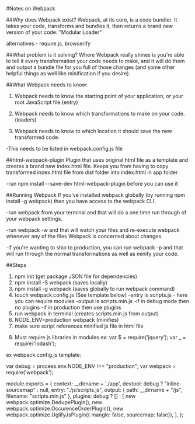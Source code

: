 #Notes on Webpack

##Why does Webpack exist?
Webpack, at its core, is a code bundler. It takes your code, transforms and bundles it, then returns a brand new version of your code. "Modular Loader"

alternatives - require.js, browserify

##What problem is it solving?
Where Webpack really shines is you're able to tell it every transformation your code needs to make, and it will do them and output a bundle file for you full of those changes (and some other helpful things as well like minification if you desire).

##What Webpack needs to know:
1) Webpack needs to know the starting point of your application, or your root JavaScript file.(entry)

2) Webpack needs to know which transformations to make on your code. (loaders)

3) Webpack needs to know to which location it should save the new transformed code.

-This needs to be listed in webpack.config.js file


##html-webpack-plugin
Plugin that uses original html file as a template and creates a brand new index.html file. Keeps you from having to copy transformed index.html file from dist folder into index.html in app folder

-run npm install --save-dev html-webpack-plugin before you can use it

##Running Webpack
If you've installed webpack globally (by running npm install -g webpack) then you have access to the webpack CLI.

-run webpack from your terminal and that will do a one time run through of your webpack settings.

-run webpack -w and that will watch your files and re-execute webpack whenever any of the files Webpack is concerned about changes.

-if you're wanting to ship to production, you can run webpack -p and that will run through the normal transformations as well as minify your code.

##Steps

1) npm init (get package JSON file for dependencies)
2) npm install -S webpack (saves locally)
3) npm install -g webpack (saves globally to run webpack command)
4) touch webpack.config.js (See template below)
  -entry is scripts.js - here you can require modules
  -output is scripts.min.js
  -if in debug mode then no plugins
  -if in production then use plugins
5) run webpack in terminal (creates scripts.min.js from output)
6) NODE_ENV=production webpack (minifies)
7) make sure script references minified js file in html file
  <script src="js/scripts.min.js"></script>

8) Must require js libraries in modules
  ex:
  var $ = require('jquery');
  var _ = require('lodash');


ex webpack.config.js template:

var debug = process.env.NODE_ENV !== "production";
var webpack = require('webpack');

module.exports = {
  context: __dirname + './app',
  devtool: debug ? "inline-sourcemap" : null,
  entry: "./js/scripts.js",
  output: {
    path: __dirname + "/js",
    filename: "scripts.min.js"
  },
  plugins: debug ? [] : [
    new webpack.optimize.DedupePlugin(),
    new webpack.optimize.OccurenceOrderPlugin(),
    new webpack.optimize.UglifyJsPlugin({ mangle: false, sourcemap: false}),
  ],
};

